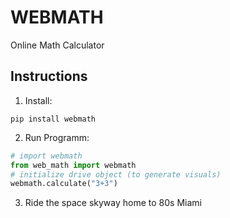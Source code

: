 # WEBMATH

Online Math Calculator

## Instructions

1. Install:

```
pip install webmath
```

2. Run Programm:

```python
# import webmath
from web_math import webmath
# initialize drive object (to generate visuals)
webmath.calculate("3+3")
```

3. Ride the space skyway home to 80s Miami